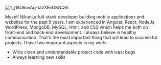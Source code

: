 ![1_j18U6uvAg-ta2XBvDKNQlA](https://user-images.githubusercontent.com/85731560/121652458-4cbac080-cab9-11eb-8616-d2647fe2ab70.jpeg)

 Myself Nikunj,a full-stack developer building mobile applications and websites for the past 5 years. I am experienced in Angular, React, NodeJs, WordPress, MongoDB, MySQL, Html, and CSS which helps me both on front-end and back-end development.
I always believe in healthy communication. That's the most important thing that will lead to successful projects. I have two important aspects in my work:
<ul>
<li>Write clean and understandable project code with least bugs</li>
<li>Always learning new skills</li>
</ul>
